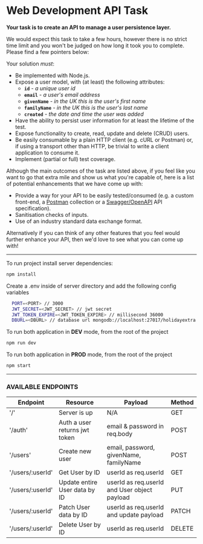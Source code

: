 # Web Development API Task

**Your task is to create an API to manage a user persistence layer.**

We would expect this task to take a few hours, however there is no strict time limit and you won't be judged on how long it took you to complete. Please find a few pointers below:

Your solution _must_:

- Be implemented with Node.js.
- Expose a user model, with (at least) the following attributes:
  - **`id`** - _a unique user id_
  - **`email`** - _a user's email address_
  - **`givenName`** - _in the UK this is the user's first name_
  - **`familyName`** - _in the UK this is the user's last name_
  - **`created`** - _the date and time the user was added_
- Have the ability to persist user information for at least the lifetime of the test.
- Expose functionality to create, read, update and delete (CRUD) users.
- Be easily consumable by a plain HTTP client (e.g. cURL or Postman) or, if using a transport other than HTTP, be trivial to write a client application to consume it.
- Implement (partial or full) test coverage.

Although the main outcomes of the task are listed above, if you feel like you want to go that extra mile and show us what you're capable of, here is a list of potential enhancements that we have come up with:

- Provide a way for your API to be easily tested/consumed (e.g. a custom front-end, a [Postman](https://www.getpostman.com/) collection or a [Swagger/OpenAPI](https://swagger.io/) API specification).
- Sanitisation checks of inputs.
- Use of an industry standard data exchange format.

Alternatively if you can think of any other features that you feel would further enhance your API, then we'd love to see what you can come up with!

---

To run project install server dependencies:

```bash
npm install
```

Create a .env inside of server directory and add the following config variables

```bash
  PORT=<PORT> // 3000
  JWT_SECRET=<JWT_SECRET> // jwt secret
  JWT_TOKEN_EXPIRE=<JWT_TOKEN_EXPIRE> // millisecond 36000
  DBURL=<DBURL> // database url mongodb://localhost:27017/holidayextra
```

To run both application in **DEV** mode, from the root of the project

```bash
npm run dev
```

To run both application in **PROD** mode, from the root of the project

```bash
npm start
```

---

### **AVAILABLE ENDPOINTS**

| Endpoint         | Resource                      | Payload                                      | Method |
| ---------------- | ----------------------------- | -------------------------------------------- | ------ |
| '/'              | Server is up                  | N/A                                          | GET    |
| '/auth'          | Auth a user returns jwt token | email & password in req.body                 | POST   |
| '/users'         | Create new user               | email, password, givenName, familyName       | POST   |
| '/users/:userId' | Get User by ID                | userId as req.userId                         | GET    |
| '/users/:userId' | Update entire User data by ID | userId as req.userId and User object payload | PUT    |
| '/users/:userId' | Patch User data by ID         | userId as req.userId and update payload      | PATCH  |
| '/users/:userId' | Delete User by ID             | userId as req.userId                         | DELETE |
